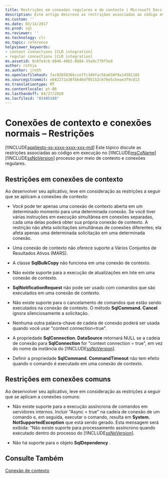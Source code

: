 ```yaml
---
title: Restrições em conexões regulares e de contexto | Microsoft Docs
description: Este artigo descreve as restrições associadas ao código em execução no processo de Microsoft SQL Server por meio de conexões de contexto e regulares.
ms.custom: ''
ms.date: 03/14/2017
ms.prod: sql
ms.reviewer: ''
ms.technology: clr
ms.topic: reference
helpviewer_keywords:
- context connections [CLR integration]
- regular connections [CLR integration]
ms.assetid: 0c6fe4cb-d846-40b5-8884-35a9c770f5e8
author: rothja
ms.author: jroth
ms.openlocfilehash: fac92658366cceffc3d4fac5ba650f9a14501185
ms.sourcegitcommit: e042272a38fb646df05152c676e5cbeae3f9cd13
ms.translationtype: MT
ms.contentlocale: pt-BR
ms.lasthandoff: 04/27/2020
ms.locfileid: "81485188"
---
```

# <a name="context-connections-and-regular-connections---restrictions"></a>Conexões de contexto e conexões normais – Restrições
[!INCLUDE[appliesto-ss-xxxx-xxxx-xxx-md](../../../includes/appliesto-ss-xxxx-xxxx-xxx-md.md)]
  Este tópico discute as restrições associadas ao código em execução no [!INCLUDE[msCoName](../../../includes/msconame-md.md)] [!INCLUDE[ssNoVersion](../../../includes/ssnoversion-md.md)] processo por meio de contexto e conexões regulares.  
  
## <a name="restrictions-on-context-connections"></a>Restrições em conexões de contexto  
 Ao desenvolver seu aplicativo, leve em consideração as restrições a seguir que se aplicam a conexões de contexto:  
  
-   Você pode ter apenas uma conexão de contexto aberta em um determinado momento para uma determinada conexão. Se você tiver várias instruções em execução simultânea em conexões separadas, cada uma delas poderá obter sua própria conexão de contexto. A restrição não afeta solicitações simultâneas de conexões diferentes; ela afeta apenas uma determinada solicitação em uma determinada conexão.  
  
-   Uma conexão de contexto não oferece suporte a Vários Conjuntos de Resultados Ativos (MARS).  
  
-   A classe **SqlBulkCopy** não funciona em uma conexão de contexto.  
  
-   Não existe suporte para a execução de atualizações em lote em uma conexão de contexto.  
  
-   **SqlNotificationRequest** não pode ser usado com comandos que são executados em uma conexão de contexto.  
  
-   Não existe suporte para o cancelamento de comandos que estão sendo executados na conexão de contexto. O método **SqlCommand. Cancel** ignora silenciosamente a solicitação.  
  
-   Nenhuma outra palavra-chave de cadeia de conexão poderá ser usada quando você usar "context connection=true".  
  
-   A propriedade **SqlConnection. DataSource** retornará NULL se a cadeia de conexão para **SqlConnection** for "context connection = true", em vez do nome da instância do [!INCLUDE[ssNoVersion](../../../includes/ssnoversion-md.md)].  
  
-   Definir a propriedade **SqlCommand. CommandTimeout** não tem efeito quando o comando é executado em uma conexão de contexto.  
  
## <a name="restrictions-on-regular-connections"></a>Restrições em conexões comuns  
 Ao desenvolver seu aplicativo, leve em consideração as restrições a seguir que se aplicam a conexões comuns:  
  
-   Não existe suporte para a execução assíncrona de comandos em servidores internos. Incluir "Async = true" na cadeia de conexão de um comando e, em seguida, executar o comando, resulta em **System. NotSupportedException** que está sendo gerado. Esta mensagem será exibida: "Não existe suporte para processamento assíncrono quando executado dentro do processo do [!INCLUDE[ssNoVersion](../../../includes/ssnoversion-md.md)].  
  
-   Não há suporte para o objeto **SqlDependency** .  
  
## <a name="see-also"></a>Consulte Também  
 [Conexão de contexto](../../../relational-databases/clr-integration/data-access/context-connection.md)  
  
  
